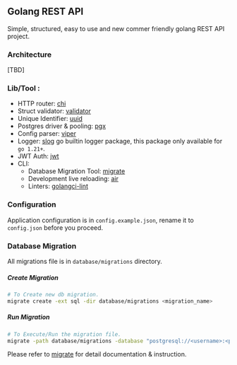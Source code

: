 ## Golang REST API
Simple, structured, easy to use and new commer friendly golang REST API project.

### Architecture
[TBD]

### Lib/Tool :
- HTTP router: [chi](https://github.com/go-chi/chi)
- Struct validator: [validator](https://github.com/go-playground/validator)
- Unique Identifier: [uuid](https://github.com/google/uuid)
- Postgres driver & pooling: [pgx](https://github.com/jackc/pgx)
- Config parser: [viper](https://github.com/spf13/viper)
- Logger: [slog](https://pkg.go.dev/golang.org/x/exp/slog) go builtin logger package, this package only available for `go 1.21+`.
- JWT Auth: [jwt](https://github.com/golang-jwt/jwt)
- CLI:
    - Database Migration Tool: [migrate](https://github.com/golang-migrate/migrate)
    - Development live reloading: [air](https://github.com/cosmtrek/air)
    - Linters: [golangci-lint](https://github.com/golangci/golangci-lint)


### Configuration
Application configuration is in `config.example.json`, rename it to `config.json` before you proceed.

### Database Migration
All migrations file is in `database/migrations` directory.
##### Create Migration
```bash
# To Create new db migration.
migrate create -ext sql -dir database/migrations <migration_name>
```
##### Run Migration
```bash
# To Execute/Run the migration file.
migrate -path database/migrations -database "postgresql://<username>:<password>@localhost:5432/<db-name>?sslmode=disable" -verbose up
```
Please refer to [migrate](https://github.com/golang-migrate/migrate) for detail documentation & instruction.

